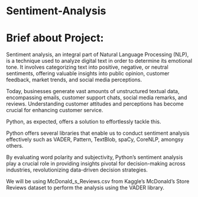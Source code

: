 # Sentiment-Analysis









# Brief about Project:

Sentiment analysis, an integral part of Natural Language Processing (NLP), is a technique used to analyze digital text in order to determine its emotional tone. It involves categorizing text into positive, negative, or neutral sentiments, offering valuable insights into public opinion, customer feedback, market trends, and social media perceptions.

Today, businesses generate vast amounts of unstructured textual data, encompassing emails, customer support chats, social media remarks, and reviews. Understanding customer attitudes and perceptions has become crucial for enhancing customer service.

Python, as expected, offers a solution to effortlessly tackle this.

Python offers several libraries that enable us to conduct sentiment analysis effectively such as VADER, Pattern, TextBlob, spaCy, CoreNLP, amongsy others.

By evaluating word polarity and subjectivity, Python’s sentiment analysis play a crucial role in providing insights pivotal for decision-making across industries, revolutionizing data-driven decision strategies.

We will be using McDonald_s_Reviews.csv from Kaggle’s McDonald’s Store Reviews dataset to perform the analysis using the VADER library.


